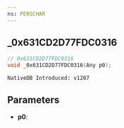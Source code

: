 ```yaml
---
ns: PERSCHAR
---
```

## _0x631CD2D77FDC0316

```c
// 0x631CD2D77FDC0316
void _0x631CD2D77FDC0316(Any p0);
```

```
NativeDB Introduced: v1207
```

## Parameters
* **p0**:
